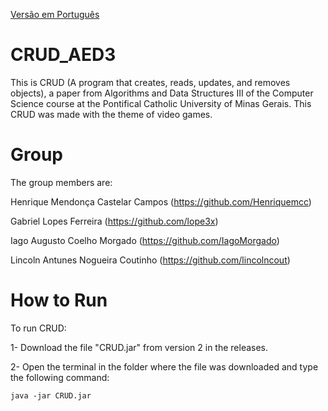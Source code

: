 [Versão em Português](https://github.com/Henriquemcc/CRUD_AED3/blob/master/README.md)
# CRUD_AED3
This is CRUD (A program that creates, reads, updates, and removes objects), a paper from Algorithms and Data Structures III of the Computer Science course at the Pontifical Catholic University of Minas Gerais. This CRUD was made with the theme of video games.

# Group
The group members are:

Henrique Mendonça Castelar Campos (https://github.com/Henriquemcc)

Gabriel Lopes Ferreira (https://github.com/lope3x)

Iago Augusto Coelho Morgado (https://github.com/IagoMorgado)

Lincoln Antunes Nogueira Coutinho (https://github.com/lincolncout)

# How to Run
To run CRUD:

1- Download the file "CRUD.jar" from version 2 in the releases.

2- Open the terminal in the folder where the file was downloaded and type the following command:
```
java -jar CRUD.jar
```
